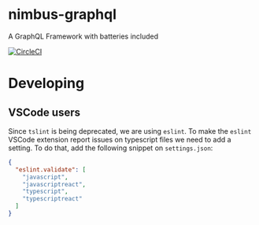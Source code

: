 # nimbus-graphql
A GraphQL Framework with batteries included

[![CircleCI](https://circleci.com/gh/utilitywarehouse/nimbus-graphql/tree/master.svg?style=svg)](https://circleci.com/gh/utilitywarehouse/nimbus-graphql/tree/master)

# Developing

## VSCode users

Since `tslint` is being deprecated, we are using `eslint`. To make the `eslint` VSCode extension report issues on typescript files we need to add a setting.
To do that, add the following snippet on `settings.json`:
```json
{
  "eslint.validate": [
    "javascript",
    "javascriptreact",
    "typescript",
    "typescriptreact"
  ]
}
```
